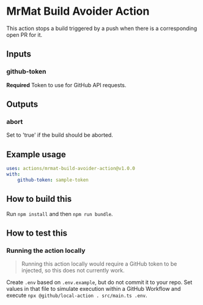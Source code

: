 # MrMat Build Avoider Action

This action stops a build triggered by a push when there is a corresponding open
PR for it.

## Inputs

### github-token

**Required** Token to use for GitHub API requests.

## Outputs

### abort

Set to 'true' if the build should be aborted.

## Example usage

```yaml
uses: actions/mrmat-build-avoider-action@v1.0.0
with:
    github-token: sample-token
```

## How to build this

Run `npm install` and then `npm run bundle`.

## How to test this

### Running the action locally

> Running this action locally would require a GitHub token to be injected, so
> this does not currently work.

Create `.env` based on `.env.example`, but do not commit it to your repo. Set
values in that file to simulate execution within a GitHub Workflow and execute
`npx @github/local-action . src/main.ts .env`.

